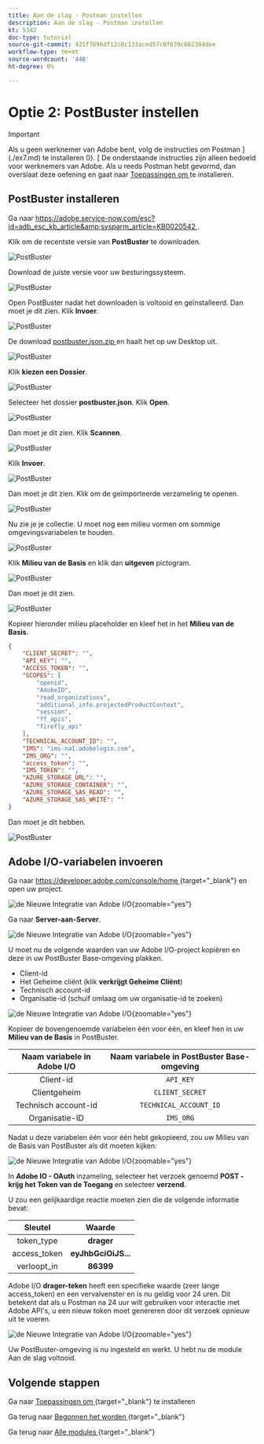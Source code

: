 ```yaml
---
title: Aan de slag - Postman instellen
description: Aan de slag - Postman instellen
kt: 5342
doc-type: tutorial
source-git-commit: 431f7696df12c8c133aced57c0f639c682304dee
workflow-type: tm+mt
source-wordcount: '446'
ht-degree: 0%

---
```


# Optie 2: PostBuster instellen

>[!IMPORTANT]
>
>Als u geen werknemer van Adobe bent, volg de instructies om Postman ](./ex7.md) te installeren 0}. [ De onderstaande instructies zijn alleen bedoeld voor werknemers van Adobe. Als u reeds Postman hebt gevormd, dan overslaat deze oefening en gaat naar [ Toepassingen om ](./ex9.md) te installeren.

## PostBuster installeren

Ga naar [ https://adobe.service-now.com/esc?id=adb_esc_kb_article&amp;sysparm_article=KB0020542 ](https://adobe.service-now.com/esc?id=adb_esc_kb_article&amp;sysparm_article=KB0020542).

Klik om de recentste versie van **PostBuster** te downloaden.

![ PostBuster ](./images/pb1.png)

Download de juiste versie voor uw besturingssysteem.

![ PostBuster ](./images/pb2.png)

Open PostBuster nadat het downloaden is voltooid en geïnstalleerd. Dan moet je dit zien. Klik **Invoer**.

![ PostBuster ](./images/pb3.png)

De download [ postbuster.json.zip ](./../../../assets/postman/postbuster.json.zip) en haalt het op uw Desktop uit.

![ PostBuster ](./images/pbpb.png)

Klik **kiezen een Dossier**.

![ PostBuster ](./images/pb4.png)

Selecteer het dossier **postbuster.json**. Klik **Open**.

![ PostBuster ](./images/pb5.png)

Dan moet je dit zien. Klik **Scannen**.

![ PostBuster ](./images/pb6.png)

Klik **Invoer**.

![ PostBuster ](./images/pb7.png)

Dan moet je dit zien. Klik om de geïmporteerde verzameling te openen.

![ PostBuster ](./images/pb8.png)

Nu zie je je collectie. U moet nog een milieu vormen om sommige omgevingsvariabelen te houden.

![ PostBuster ](./images/pb9.png)

Klik **Milieu van de Basis** en klik dan **uitgeven** pictogram.

![ PostBuster ](./images/pb10.png)

Dan moet je dit zien.

![ PostBuster ](./images/pb11.png)

Kopieer hieronder milieu placeholder en kleef het in het **Milieu van de Basis**.

```json
{
	"CLIENT_SECRET": "",
	"API_KEY": "",
	"ACCESS_TOKEN": "",
	"SCOPES": [
		"openid",
		"AdobeID",
		"read_organizations", 
		"additional_info.projectedProductContext", 
		"session",
		"ff_apis",
		"firefly_api"
	],
	"TECHNICAL_ACCOUNT_ID": "",
	"IMS": "ims-na1.adobelogin.com",
	"IMS_ORG": "",
	"access_token": "",
	"IMS_TOKEN": "",
	"AZURE_STORAGE_URL": "",
	"AZURE_STORAGE_CONTAINER": "",
	"AZURE_STORAGE_SAS_READ": "",
	"AZURE_STORAGE_SAS_WRITE": ""
}
```

Dan moet je dit hebben.

![ PostBuster ](./images/pb12.png)

## Adobe I/O-variabelen invoeren

Ga naar [ https://developer.adobe.com/console/home ](https://developer.adobe.com/console/home) {target="_blank"} en open uw project.

![ de Nieuwe Integratie van Adobe I/O ](./images/iopr.png){zoomable="yes"}

Ga naar **Server-aan-Server**.

![ de Nieuwe Integratie van Adobe I/O ](./images/iopbvar1.png){zoomable="yes"}

U moet nu de volgende waarden van uw Adobe I/O-project kopiëren en deze in uw PostBuster Base-omgeving plakken.

- Client-id
- Het Geheime cliënt (klik **verkrijgt Geheime Cliënt**)
- Technisch account-id
- Organisatie-id (schuif omlaag om uw organisatie-id te zoeken)

![ de Nieuwe Integratie van Adobe I/O ](./images/iopbvar2.png){zoomable="yes"}

Kopieer de bovengenoemde variabelen één voor één, en kleef hen in uw **Milieu van de Basis** in PostBuster.

| Naam variabele in Adobe I/O | Naam variabele in PostBuster Base-omgeving |
|:-------------:| :---------------:| 
| Client-id | `API_KEY` |
| Clientgeheim | `CLIENT_SECRET` |
| Technisch account-id | `TECHNICAL_ACCOUNT_ID` |
| Organisatie-ID | `IMS_ORG` |

Nadat u deze variabelen één voor één hebt gekopieerd, zou uw Milieu van de Basis van PostBuster als dit moeten kijken:

![ de Nieuwe Integratie van Adobe I/O ](./images/iopbvar3.png){zoomable="yes"}

In **Adobe IO - OAuth** inzameling, selecteer het verzoek genoemd **POST - krijg het Token van de Toegang** en selecteer **verzend**.

U zou een gelijkaardige reactie moeten zien die de volgende informatie bevat:

| Sleutel | Waarde |
|:-------------:| :---------------:| 
| token_type | **drager** |
| access_token | **eyJhbGciOiJS...** |
| verloopt_in | **86399** |

Adobe I/O **drager-teken** heeft een specifieke waarde (zeer lange access_token) en een vervalvenster en is nu geldig voor 24 uren. Dit betekent dat als u Postman na 24 uur wilt gebruiken voor interactie met Adobe API&#39;s, u een nieuw token moet genereren door dit verzoek opnieuw uit te voeren.

![ de Nieuwe Integratie van Adobe I/O ](./images/iopbvar4.png){zoomable="yes"}

Uw PostBuster-omgeving is nu ingesteld en werkt. U hebt nu de module Aan de slag voltooid.

## Volgende stappen

Ga naar [ Toepassingen om ](./ex9.md){target="_blank"} te installeren

Ga terug naar [ Begonnen het worden ](./getting-started.md){target="_blank"}

Ga terug naar [ Alle modules ](./../../../overview.md){target="_blank"}